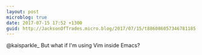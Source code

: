 ```yaml
---
layout: post
microblog: true
date: 2017-07-15 17:52 +1300
guid: http://JacksonOfTrades.micro.blog/2017/07/15/t886086057346781185.html
---
```

@kaisparkle_ But what if I'm using Vim inside Emacs?
